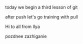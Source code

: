 today we begin a third lesson of git

after push let's go training with pull

Hi to all from Ilya

pozdnee zazhiganie
